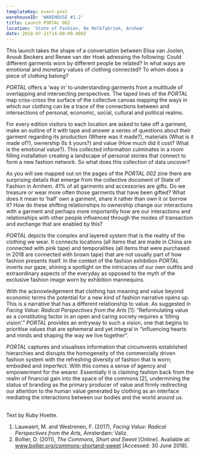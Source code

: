 ```yaml
---
templateKey: event-post
warehouseID: 'WAREHOUSE #1.2'
title: Launch PORTAL 002
location: 'State of Fashion, De Melkfabriek, Arnhem'
date: 2018-07-21T14:00:00.000Z
---
```

This launch takes the shape of a conversation between Elisa van Joolen, Anouk Beckers and Renee van der Hoek adressing the following: Could different garments worn by different people be related? In what ways are emotional and monetary values of clothing connected? To whom does a piece of clothing belong?

*PORTAL* offers a ‘way in’ to understanding garments from a multitude of overlapping and intersecting perspectives. The taped lines of the *PORTAL* map criss-cross the surface of the collective canvas mapping the ways in which our clothing can be a trace of the connections between and intersections of personal, economic, social, cultural and political realms.

For every edition visitors to each location are asked to take off a garment, make an outline of it with tape and answer a series of questions about their garment regarding its production (Where was it made?), materials (What is it made of?), ownership (Is it yours?) and value (How much did it cost? What is the emotional value?). This collected information culminates in a room filling installation creating a landscape of personal stories that connect to form a new fashion network. So what does this collection of data uncover?

As you will see mapped out on the pages of the *PORTAL 002* zine there are surprising details that emerge from the collective document of State of Fashion in Arnhem. 41% of all garments and accessories are gifts. Do we treasure or wear more often those garments that have been gifted? What does it mean to ‘half’ own a garment, share it rather than own it or borrow it? How do these shifting relationships to ownership change our interactions with a garment and perhaps more importantly how are our interactions and relationships with other people influenced through the modes of transaction and exchange that are enabled by this?

*PORTAL* depicts the complex and layered system that is the reality of the clothing we wear. It connects locations (all items that are made in China are connected with pink tape) and temporalities (all items that were purchased in 2018 are connected with brown tape) that are not usually part of how fashion presents itself. In the context of the fashion exhibition *PORTAL* inverts our gaze, shining a spotlight on the intricacies of our own outfits and extraordinary aspects of the everyday as opposed to the myth of the exclusive fashion image worn by exhibition mannequins.

With the acknowledgement that clothing has meaning and value beyond economic terms the potential for a new kind of fashion narrative opens up. This is a narrative that has a different relationship to value. As suggested in *Facing Value: Radical Perspectives from the Arts* \[1]: “Reformulating value as a constituting factor in an open and caring society requires a ‘tilting vision’.” *PORTAL* provides an entryway to such a vision, one that begins to prioritise values that are ephemeral and yet integral in “influencing hearts and minds and shaping the way we live together”.

*PORTAL* captures and visualises information that circumvents established hierarchies and disrupts the homogeneity of the commercially driven fashion system with the refreshing diversity of fashion that is worn; embodied and imperfect. With this comes a sense of agency and empowerment for the wearer. Essentially it is claiming fashion back from the realm of financial gain into the space of the commons \[2], undermining the status of branding as the primary producer of value and firmly redirecting our attention to the human value generated by clothing as an interface mediating the interactions between our bodies and the world around us.

\
Text by Ruby Hoette.

1. Lauwaert, M. and Westrenen, F. (2017), *Facing Value: Radical Perspectives from the Arts,* Amsterdam: Valiz.
2. Bollier, D. (2011), *The Commons, Short and Sweet* \[Online]. Available at: www.bollier.org/commons-shortand-sweet \[Accessed: 30 June 2018].